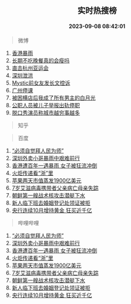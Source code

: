 <div align="center"><h2>实时热搜榜</h2><h4>2023-09-08 08:42:01</h4></div>

> 微博  

1. [香港暴雨](https://s.weibo.com/weibo?q=%23%E9%A6%99%E6%B8%AF%E6%9A%B4%E9%9B%A8%23&t=31&band_rank=1&Refer=top)<br />
2. [长期不吃晚餐真的会瘦吗](https://s.weibo.com/weibo?q=%23%E9%95%BF%E6%9C%9F%E4%B8%8D%E5%90%83%E6%99%9A%E9%A4%90%E7%9C%9F%E7%9A%84%E4%BC%9A%E7%98%A6%E5%90%97%23&t=31&band_rank=2&Refer=top)<br />
3. [直击杭州亚运会](https://s.weibo.com/weibo?q=%23%E7%9B%B4%E5%87%BB%E6%9D%AD%E5%B7%9E%E4%BA%9A%E8%BF%90%E4%BC%9A%23&t=31&band_rank=3&Refer=top)<br />
4. [深圳泄洪](https://s.weibo.com/weibo?q=%23%E6%B7%B1%E5%9C%B3%E6%B3%84%E6%B4%AA%23&t=31&band_rank=4&Refer=top)<br />
5. [Mystic前女友发长文控诉](https://s.weibo.com/weibo?q=%23Mystic%E5%89%8D%E5%A5%B3%E5%8F%8B%E5%8F%91%E9%95%BF%E6%96%87%E6%8E%A7%E8%AF%89%23&t=31&band_rank=5&Refer=top)<br />
6. [广州停课](https://s.weibo.com/weibo?q=%23%E5%B9%BF%E5%B7%9E%E5%81%9C%E8%AF%BE%23&t=31&band_rank=6&Refer=top)<br />
7. [被困横店后我成了所有男主的白月光](https://s.weibo.com/weibo?q=%E8%A2%AB%E5%9B%B0%E6%A8%AA%E5%BA%97%E5%90%8E%E6%88%91%E6%88%90%E4%BA%86%E6%89%80%E6%9C%89%E7%94%B7%E4%B8%BB%E7%9A%84%E7%99%BD%E6%9C%88%E5%85%89&t=31&band_rank=7&Refer=top)<br />
8. [公职人员被儿子举报出轨停职](https://s.weibo.com/weibo?q=%23%E5%85%AC%E8%81%8C%E4%BA%BA%E5%91%98%E8%A2%AB%E5%84%BF%E5%AD%90%E4%B8%BE%E6%8A%A5%E5%87%BA%E8%BD%A8%E5%81%9C%E8%81%8C%23&t=31&band_rank=8&Refer=top)<br />
9. [脱口秀演员称城市越穷事越多](https://s.weibo.com/weibo?q=%23%E8%84%B1%E5%8F%A3%E7%A7%80%E6%BC%94%E5%91%98%E7%A7%B0%E5%9F%8E%E5%B8%82%E8%B6%8A%E7%A9%B7%E4%BA%8B%E8%B6%8A%E5%A4%9A%23&t=31&band_rank=9&Refer=top)<br />

> 知乎  


> 百度  

1. [“必须自觉拜人民为师”](https://www.baidu.com/s?wd=%E2%80%9C%E5%BF%85%E9%A1%BB%E8%87%AA%E8%A7%89%E6%8B%9C%E4%BA%BA%E6%B0%91%E4%B8%BA%E5%B8%88%E2%80%9D&sa=fyb_news&rsv_dl=fyb_news)<br />
2. [深圳外卖小哥暴雨中艰难前行](https://www.baidu.com/s?wd=%E6%B7%B1%E5%9C%B3%E5%A4%96%E5%8D%96%E5%B0%8F%E5%93%A5%E6%9A%B4%E9%9B%A8%E4%B8%AD%E8%89%B0%E9%9A%BE%E5%89%8D%E8%A1%8C&sa=fyb_news&rsv_dl=fyb_news)<br />
3. [香港遭百年一遇暴雨 女子被狂流冲倒](https://www.baidu.com/s?wd=%E9%A6%99%E6%B8%AF%E9%81%AD%E7%99%BE%E5%B9%B4%E4%B8%80%E9%81%87%E6%9A%B4%E9%9B%A8+%E5%A5%B3%E5%AD%90%E8%A2%AB%E7%8B%82%E6%B5%81%E5%86%B2%E5%80%92&sa=fyb_news&rsv_dl=fyb_news)<br />
4. [火炬传递看“浙”里](https://www.baidu.com/s?wd=%E7%81%AB%E7%82%AC%E4%BC%A0%E9%80%92%E7%9C%8B%E2%80%9C%E6%B5%99%E2%80%9D%E9%87%8C&sa=fyb_news&rsv_dl=fyb_news)<br />
5. [苹果两天市值蒸发1900亿美元](https://www.baidu.com/s?wd=%E8%8B%B9%E6%9E%9C%E4%B8%A4%E5%A4%A9%E5%B8%82%E5%80%BC%E8%92%B8%E5%8F%911900%E4%BA%BF%E7%BE%8E%E5%85%83&sa=fyb_news&rsv_dl=fyb_news)<br />
6. [7岁艾滋病毒携带者父亲病亡母亲失踪](https://www.baidu.com/s?wd=7%E5%B2%81%E8%89%BE%E6%BB%8B%E7%97%85%E6%AF%92%E6%90%BA%E5%B8%A6%E8%80%85%E7%88%B6%E4%BA%B2%E7%97%85%E4%BA%A1%E6%AF%8D%E4%BA%B2%E5%A4%B1%E8%B8%AA&sa=fyb_news&rsv_dl=fyb_news)<br />
7. [朝鲜第一艘战术核攻击潜艇下水](https://www.baidu.com/s?wd=%E6%9C%9D%E9%B2%9C%E7%AC%AC%E4%B8%80%E8%89%98%E6%88%98%E6%9C%AF%E6%A0%B8%E6%94%BB%E5%87%BB%E6%BD%9C%E8%89%87%E4%B8%8B%E6%B0%B4&sa=fyb_news&rsv_dl=fyb_news)<br />
8. [新人临下班去婚姻登记处领证被拒](https://www.baidu.com/s?wd=%E6%96%B0%E4%BA%BA%E4%B8%B4%E4%B8%8B%E7%8F%AD%E5%8E%BB%E5%A9%9A%E5%A7%BB%E7%99%BB%E8%AE%B0%E5%A4%84%E9%A2%86%E8%AF%81%E8%A2%AB%E6%8B%92&sa=fyb_news&rsv_dl=fyb_news)<br />
9. [央行连续10月增持黄金 狂买近千亿](https://www.baidu.com/s?wd=%E5%A4%AE%E8%A1%8C%E8%BF%9E%E7%BB%AD10%E6%9C%88%E5%A2%9E%E6%8C%81%E9%BB%84%E9%87%91+%E7%8B%82%E4%B9%B0%E8%BF%91%E5%8D%83%E4%BA%BF&sa=fyb_news&rsv_dl=fyb_news)<br />

> 哔哩哔哩  

1. [“必须自觉拜人民为师”](https://www.baidu.com/s?wd=%E2%80%9C%E5%BF%85%E9%A1%BB%E8%87%AA%E8%A7%89%E6%8B%9C%E4%BA%BA%E6%B0%91%E4%B8%BA%E5%B8%88%E2%80%9D&sa=fyb_news&rsv_dl=fyb_news)<br />
2. [深圳外卖小哥暴雨中艰难前行](https://www.baidu.com/s?wd=%E6%B7%B1%E5%9C%B3%E5%A4%96%E5%8D%96%E5%B0%8F%E5%93%A5%E6%9A%B4%E9%9B%A8%E4%B8%AD%E8%89%B0%E9%9A%BE%E5%89%8D%E8%A1%8C&sa=fyb_news&rsv_dl=fyb_news)<br />
3. [香港遭百年一遇暴雨 女子被狂流冲倒](https://www.baidu.com/s?wd=%E9%A6%99%E6%B8%AF%E9%81%AD%E7%99%BE%E5%B9%B4%E4%B8%80%E9%81%87%E6%9A%B4%E9%9B%A8+%E5%A5%B3%E5%AD%90%E8%A2%AB%E7%8B%82%E6%B5%81%E5%86%B2%E5%80%92&sa=fyb_news&rsv_dl=fyb_news)<br />
4. [火炬传递看“浙”里](https://www.baidu.com/s?wd=%E7%81%AB%E7%82%AC%E4%BC%A0%E9%80%92%E7%9C%8B%E2%80%9C%E6%B5%99%E2%80%9D%E9%87%8C&sa=fyb_news&rsv_dl=fyb_news)<br />
5. [苹果两天市值蒸发1900亿美元](https://www.baidu.com/s?wd=%E8%8B%B9%E6%9E%9C%E4%B8%A4%E5%A4%A9%E5%B8%82%E5%80%BC%E8%92%B8%E5%8F%911900%E4%BA%BF%E7%BE%8E%E5%85%83&sa=fyb_news&rsv_dl=fyb_news)<br />
6. [7岁艾滋病毒携带者父亲病亡母亲失踪](https://www.baidu.com/s?wd=7%E5%B2%81%E8%89%BE%E6%BB%8B%E7%97%85%E6%AF%92%E6%90%BA%E5%B8%A6%E8%80%85%E7%88%B6%E4%BA%B2%E7%97%85%E4%BA%A1%E6%AF%8D%E4%BA%B2%E5%A4%B1%E8%B8%AA&sa=fyb_news&rsv_dl=fyb_news)<br />
7. [朝鲜第一艘战术核攻击潜艇下水](https://www.baidu.com/s?wd=%E6%9C%9D%E9%B2%9C%E7%AC%AC%E4%B8%80%E8%89%98%E6%88%98%E6%9C%AF%E6%A0%B8%E6%94%BB%E5%87%BB%E6%BD%9C%E8%89%87%E4%B8%8B%E6%B0%B4&sa=fyb_news&rsv_dl=fyb_news)<br />
8. [新人临下班去婚姻登记处领证被拒](https://www.baidu.com/s?wd=%E6%96%B0%E4%BA%BA%E4%B8%B4%E4%B8%8B%E7%8F%AD%E5%8E%BB%E5%A9%9A%E5%A7%BB%E7%99%BB%E8%AE%B0%E5%A4%84%E9%A2%86%E8%AF%81%E8%A2%AB%E6%8B%92&sa=fyb_news&rsv_dl=fyb_news)<br />
9. [央行连续10月增持黄金 狂买近千亿](https://www.baidu.com/s?wd=%E5%A4%AE%E8%A1%8C%E8%BF%9E%E7%BB%AD10%E6%9C%88%E5%A2%9E%E6%8C%81%E9%BB%84%E9%87%91+%E7%8B%82%E4%B9%B0%E8%BF%91%E5%8D%83%E4%BA%BF&sa=fyb_news&rsv_dl=fyb_news)<br />
